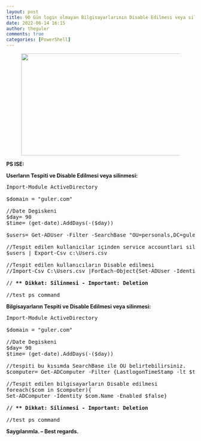 ```yaml
---
layout: post
title: 90 Gün login olmayan Bilgisayarlarının Disable Edilmesi veya silinmesi
date: 2022-06-14 16:15
author: theguler
comments: true
categories: [PowerShell]
---
```

<!-- wp:image {"id":333,"width":485,"height":272,"sizeSlug":"large","linkDestination":"none"} -->
<figure class="wp-block-image size-large is-resized"><img src="https://theguler.wordpress.com/wp-content/uploads/2021/12/powershell-4-sdn.jpg?w=1024" alt="" class="wp-image-333" width="485" height="272" /></figure>
<!-- /wp:image -->

<!-- wp:paragraph -->
<p><strong>PS ISE:</strong></p>
<!-- /wp:paragraph -->

<!-- wp:paragraph -->
<p><strong>Userların Tespiti ve Disable Edilmesi veya silinmesi:</strong></p>
<!-- /wp:paragraph -->

<!-- wp:preformatted -->
<pre class="wp-block-preformatted">Import-Module ActiveDirectory 
 
$domain = "guler.com"

//Date Degiskeni
$day= 90 
$time= (get-date).AddDays(-($day))

$users= Get-ADUser -Filter -SearchBase "OU=personals,DC=guler,DC=com" {LastlogonTimeStamp -lt $time} -Properties LastLogonTimeStamp | Select-Object Name,@{Name="Stamp"; Expression={[DateTime]::FromFileTime($_.lastLogonTimestamp)}}

//Tespit edilen kullanicilar içinden service accountlari siliniz! - Delete the service accounts among the detected users!
$users | Export-Csv c:\Users.csv

//Tespit edilen kullanıcıların Disable edilmesi
//Import-Csv C:\Users.csv |ForEach-Object{Set-ADUser -Identity $_.Name -Enabled $false}

// <strong>** Dikkat: Silinmesi - Important: Deletion</strong>

//test ps command</pre>
<!-- /wp:preformatted -->

<!-- wp:paragraph -->
<p><strong>Bilgisayarların Tespiti ve Disable Edilmesi veya silinmesi:</strong></p>
<!-- /wp:paragraph -->

<!-- wp:preformatted -->
<pre class="wp-block-preformatted">Import-Module ActiveDirectory
 
$domain = "guler.com"

//Date Degiskeni
$day= 90
$time= (get-date).AddDays(-($day))

//tespiti bu kısımda SearchBase ile OU belirtebilirsiniz.
$computer= Get-ADComputer -Filter {LastlogonTimeStamp -lt $time} -Properties LastLogonTimeStamp | Select-Object Name,@{Name="Stamp"; Expression={[DateTime]::FromFileTime($_.lastLogonTimestamp)}}
 
//Tespit edilen bilgisayarların Disable edilmesi
foreach($com in $computer){
Set-ADComputer -Identity $com.Name -Enabled $false}

<strong>//<strong> ** Dikkat: Silinmesi - Important: Deletion</strong>

</strong>//test ps command</pre>
<!-- /wp:preformatted -->

<!-- wp:paragraph -->
<p><strong>Saygılarımla. – Best regards.</strong></p>
<!-- /wp:paragraph -->
